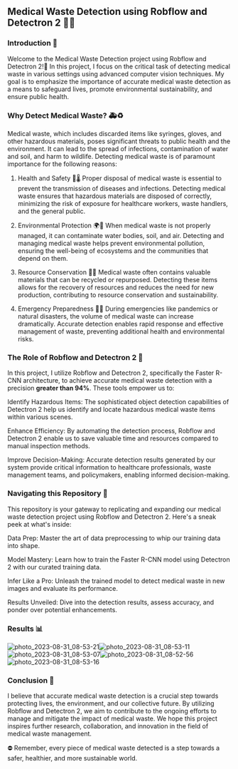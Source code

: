 ## Medical Waste Detection using Robflow and Detectron 2 🧪😷
### Introduction  📜
Welcome to the Medical Waste Detection project using Robflow and Detectron 2!🚀 In this project, I focus on the critical task of detecting medical waste in various settings using advanced computer vision techniques. My goal is to emphasize the importance of accurate medical waste detection as a means to safeguard lives, promote environmental sustainability, and ensure public health.

### Why Detect Medical Waste? 🚑♻️
Medical waste, which includes discarded items like syringes, gloves, and other hazardous materials, poses significant threats to public health and the environment. It can lead to the spread of infections, contamination of water and soil, and harm to wildlife. Detecting medical waste is of paramount importance for the following reasons:

1. Health and Safety  🏥🌡️
Proper disposal of medical waste is essential to prevent the transmission of diseases and infections. Detecting medical waste ensures that hazardous materials are disposed of correctly, minimizing the risk of exposure for healthcare workers, waste handlers, and the general public.

2. Environmental Protection 🌍🌱
  When medical waste is not properly managed, it can contaminate water bodies, soil, and air. Detecting and managing medical waste helps prevent environmental pollution, ensuring the well-being of ecosystems and the communities that depend on them.

3. Resource Conservation 🔄💎
Medical waste often contains valuable materials that can be recycled or repurposed. Detecting these items allows for the recovery of resources and reduces the need for new production, contributing to resource conservation and sustainability.

4. Emergency Preparedness 🚨🆘
During emergencies like pandemics or natural disasters, the volume of medical waste can increase dramatically. Accurate detection enables rapid response and effective management of waste, preventing additional health and environmental risks.

### The Role of Robflow and Detectron 2 🤖
In this project, I utilize Robflow and Detectron 2, specifically the Faster R-CNN architecture, to achieve accurate medical waste detection with a precision **greater than 94%**. These tools empower us to:

Identify Hazardous Items: The sophisticated object detection capabilities of Detectron 2 help us identify and locate hazardous medical waste items within various scenes.

Enhance Efficiency: By automating the detection process, Robflow and Detectron 2 enable us to save valuable time and resources compared to manual inspection methods.

Improve Decision-Making: Accurate detection results generated by our system provide critical information to healthcare professionals, waste management teams, and policymakers, enabling informed decision-making.

### Navigating this Repository 📂
This repository is your gateway to replicating and expanding our medical waste detection project using Robflow and Detectron 2. Here's a sneak peek at what's inside:

Data Prep: Master the art of data preprocessing to whip our training data into shape.

Model Mastery: Learn how to train the Faster R-CNN model using Detectron 2 with our curated training data.

Infer Like a Pro: Unleash the trained model to detect medical waste in new images and evaluate its performance.

Results Unveiled: Dive into the detection results, assess accuracy, and ponder over potential enhancements.

### Results 📊


![photo_2023-08-31_08-53-21](https://github.com/Elbhnasy/Medical_Waste_Detection_Detectron2/assets/63622300/e77c1a52-d89e-4cd2-a388-725bd38a0458)![photo_2023-08-31_08-53-11](https://github.com/Elbhnasy/Medical_Waste_Detection_Detectron2/assets/63622300/0852e15b-5b28-41bd-97e6-52aa2a7e5414)![photo_2023-08-31_08-53-07](https://github.com/Elbhnasy/Medical_Waste_Detection_Detectron2/assets/63622300/348f4c6d-00ca-4301-bd26-35aedca4b62a)![photo_2023-08-31_08-52-56](https://github.com/Elbhnasy/Medical_Waste_Detection_Detectron2/assets/63622300/60a1392c-c95d-4297-aa02-82120301e5dc)![photo_2023-08-31_08-53-16](https://github.com/Elbhnasy/Medical_Waste_Detection_Detectron2/assets/63622300/cb469c23-333e-4614-9e5d-7167b0154a33)



### Conclusion 📝
I believe that accurate medical waste detection is a crucial step towards protecting lives, the environment, and our collective future. By utilizing Robflow and Detectron 2, we aim to contribute to the ongoing efforts to manage and mitigate the impact of medical waste. We hope this project inspires further research, collaboration, and innovation in the field of medical waste management.

⛔️ Remember, every piece of medical waste detected is a step towards a safer, healthier, and more sustainable world.

